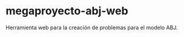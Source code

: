 megaproyecto-abj-web
====================

Herramienta web para la creación de problemas para el modelo ABJ.